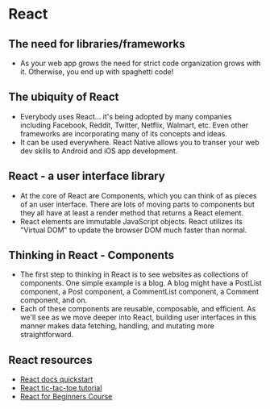 # React

## The need for libraries/frameworks

- As your web app grows the need for strict code organization grows with it. Otherwise, you end up with spaghetti code!

## The ubiquity of React

- Everybody uses React... it's being adopted by many companies including Facebook, Reddit, Twitter, Netflix, Walmart, etc. Even other frameworks are incorporating many of its concepts and ideas.
- It can be used everywhere. React Native allows you to transer your web dev skills to Android and iOS app development.

## React - a user interface library

- At the core of React are Components, which you can think of as pieces of an user interface. There are lots of moving parts to components but they all have at least a render method that returns a React element.
- React elements are immutable JavaScript objects. React utilizes its "Virtual DOM" to update the browser DOM much faster than normal.

## Thinking in React - Components

- The first step to thinking in React is to see websites as collections of components. One simple example is a blog. A blog might have a PostList component, a Post component, a CommentList component, a Comment component, and on.
- Each of these components are reusable, composable, and efficient. As we'll see as we move deeper into React, building user interfaces in this manner makes data fetching, handling, and mutating more straightforward.

## React resources

- [React docs quickstart](https://facebook.github.io/react/docs/hello-world.html)
- [React tic-tac-toe tutorial](https://facebook.github.io/react/docs/hello-world.html)
- [React for Beginners Course](https://reactforbeginners.com/)





